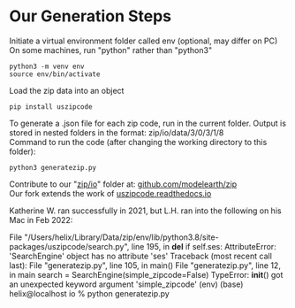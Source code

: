 # Our Generation Steps

Initiate a virtual environment folder called env (optional, may differ on PC)  
On some machines, run "python" rather than "python3"  

	python3 -m venv env
	source env/bin/activate

Load the zip data into an object

	pip install uszipcode

To generate a .json file for each zip code, run in the current folder.
Output is stored in nested folders in the format: zip/io/data/3/0/3/1/8  
Command to run the code (after changing the working directory to this folder):

	python3 generatezip.py

Contribute to our "[zip/io](https://github.com/modelearth/zip/tree/master/io)" folder at: [github.com/modelearth/zip](https://github.com/modelearth/zip)  
Our fork extends the work of [uszipcode.readthedocs.io](https://uszipcode.readthedocs.io/)  


Katherine W. ran successfully in 2021, but L.H. ran into the following on his Mac in Feb 2022:  

File "/Users/helix/Library/Data/zip/env/lib/python3.8/site-packages/uszipcode/search.py", line 195, in __del__
    if self.ses:
AttributeError: 'SearchEngine' object has no attribute 'ses'
Traceback (most recent call last):
  File "generatezip.py", line 105, in <module>
    main()
  File "generatezip.py", line 12, in main
    search = SearchEngine(simple_zipcode=False)
TypeError: __init__() got an unexpected keyword argument 'simple_zipcode'
(env) (base) helix@localhost io % python generatezip.py
